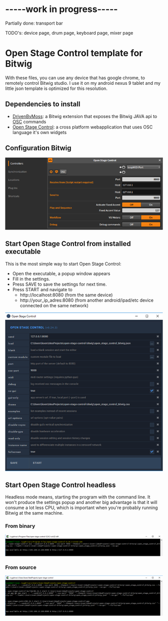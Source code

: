 # -----work in progress-----

Partially done: transport bar

TODO's: device page, drum page, keyboard page, mixer page

# Open Stage Control template for Bitwig
With these files, you can use any device that has google chrome, to remotely control Bitwig studio. 
I use it on my android nexus 9 tablet and my little json template is optimized for this resolution.

## Dependencies to install
- [DrivenByMoss](https://github.com/git-moss/DrivenByMoss/): a Bitwig extension that exposes the Bitwig JAVA api to [OSC](http://opensoundcontrol.org/) commands
- [Open Stage Control](https://github.com/jean-emmanuel/open-stage-control/): a cross platform webapplication that uses OSC language it's own widgets

## Configuration Bitwig
![Bitwig settings](img/bitwig_settings.png)

## Start Open Stage Control from installed executable
This is the most simple way to start Open Stage Control:
- Open the executable, a popup window appears
- Fill in the settings.
- Press SAVE to save the settings for next time.
- Press START and navigate to
    - http://localhost:8080 (from the same device)
    - http://your_ip_adres:8080 (from another android/ipad/etc device connected on the same network)

![Open Stage Control settings](img/open_stage_control_settings.png)

## Start Open Stage Control headless
Headless mode means, starting the program with the command line.
It won't produce the settings popup and another big advantage is that it will consume a lot less CPU, which is important when you're probably running Bitwig at the same machine.

### From binary
![Open Stage Control settings (headless)](img/open_stage_control_headless_from_binary.png)

### From source
![Open Stage Control settings (headless)](img/open_stage_control_headless_from_source.png)